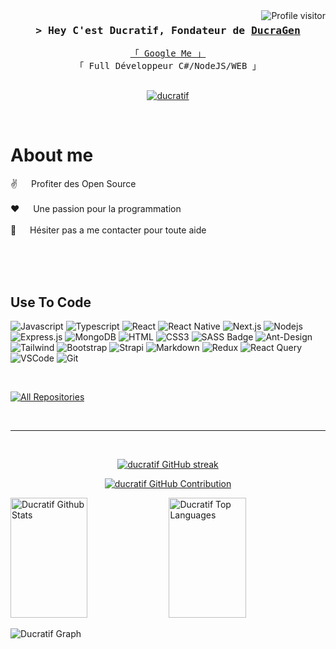 

<a href="https://komarev.com/ghpvc/?username=ducratif">
  <img align="right" src="https://komarev.com/ghpvc/?username=ducratif&label=Visitors&color=0e75b6&style=flat" alt="Profile visitor" />
</a>

<!-- Intro  -->
<h3 align="center">
        <samp>&gt; Hey C'est Ducratif, Fondateur de 
                <b><a target="_blank" href="https://ducragen">DucraGen</a></b>
        </samp>
</h3>


<p align="center"> 
  <samp>
    <a href="https://www.google.com/search?q=ducragen">「 Google Me 」</a>
    <br>
    「 Full Développeur C#/NodeJS/WEB</b> 」
    <br>
    <br>
  </samp>
</p>

<p align="center">
 <a href="https://ducragen" target="blank">
  <img src="https://img.shields.io/badge/Website-DC143C?style=for-the-badge&logo=medium&logoColor=white" alt="ducratif" />
 </a>
</p>
<br />

<!-- About Section -->
 # About me
 
<p>
  
 ✌️ &emsp; Profiter des Open Source <br/><br/>
 ❤️ &emsp; Une passion pour la programmation<br/><br/>
 📧 &emsp; Hésiter pas a me contacter pour toute aide
</p>

<br/>
<br/>
<br/>

## Use To Code

![Javascript](https://img.shields.io/badge/Javascript-F0DB4F?style=for-the-badge&labelColor=black&logo=javascript&logoColor=F0DB4F)
![Typescript](https://img.shields.io/badge/Typescript-007acc?style=for-the-badge&labelColor=black&logo=typescript&logoColor=007acc)
![React](https://img.shields.io/badge/-React-61DBFB?style=for-the-badge&labelColor=black&logo=react&logoColor=61DBFB)
![React Native](https://img.shields.io/badge/React_Native-20232A?style=for-the-badge&logo=react&logoColor=61DAFB)
![Next.js](https://img.shields.io/badge/next.js-000000?style=for-the-badge&logo=nextdotjs&logoColor=white)
![Nodejs](https://img.shields.io/badge/Nodejs-3C873A?style=for-the-badge&labelColor=black&logo=node.js&logoColor=3C873A)
![Express.js](https://img.shields.io/badge/Express.js-000000?style=for-the-badge&logo=express&logoColor=white)
![MongoDB](https://img.shields.io/badge/MongoDB-4EA94B?style=for-the-badge&logo=mongodb&logoColor=white)
![HTML](https://img.shields.io/badge/HTML5-E34F26?style=for-the-badge&logo=html5&logoColor=white)
![CSS3](https://img.shields.io/badge/CSS3-1572B6?style=for-the-badge&logo=css3&logoColor=white)
![SASS Badge](https://img.shields.io/badge/Sass-CC6699?style=for-the-badge&logo=sass&logoColor=white)
![Ant-Design](https://img.shields.io/badge/AntDesign-0170FE?style=for-the-badge&logo=antdesign&logoColor=white)
![Tailwind](https://img.shields.io/badge/Tailwind_CSS-092749?style=for-the-badge&logo=tailwindcss&logoColor=06B6D4&labelColor=000000)
![Bootstrap](https://img.shields.io/badge/Bootstrap-563D7C?style=for-the-badge&logo=bootstrap&logoColor=white)
![Strapi](https://img.shields.io/badge/strapi-2E7EEA?style=for-the-badge&logo=strapi&logoColor=white)
![Markdown](https://img.shields.io/badge/Markdown-000000?style=for-the-badge&logo=markdown&logoColor=white)
![Redux](https://img.shields.io/badge/Redux-593D88?style=for-the-badge&logo=redux&logoColor=white)
![React Query](https://img.shields.io/badge/-React_Query-FF4154?style=for-the-badge&logo=react%20query&logoColor=white)
![VSCode](https://img.shields.io/badge/Visual_Studio-0078d7?style=for-the-badge&logo=visual%20studio&logoColor=white)
![Git](https://img.shields.io/badge/Git-F05032?style=for-the-badge&logo=git&logoColor=white)

<br/>


<p align="left">
  <a href="https://github.com/ducratif?tab=repositories" target="_blank"><img alt="All Repositories" title="All Repositories" src="https://img.shields.io/badge/-All%20Repos-2962FF?style=for-the-badge&logo=koding&logoColor=white"/></a>
</p>

<br/>
<hr/>
<br/>

<p align="center">
  <a href="https://github.com/Ducratif">
    <img src="https://github-readme-streak-stats.herokuapp.com/?user=ducratif&theme=radical&border=7F3FBF&background=0D1117" alt="ducratif GitHub streak"/>
  </a>
</p>

<p align="center">
  <a href="https://github.com/Ducratif">
    <img src="https://github-profile-summary-cards.vercel.app/api/cards/profile-details?username=ducratif&theme=radical" alt="ducratif GitHub Contribution"/>
  </a>
</p>

<a> 
    <a href="https://github.com/ducratif"><img alt="Ducratif Github Stats" src="https://denvercoder1-github-readme-stats.vercel.app/api?username=ducratif&show_icons=true&count_private=true&theme=react&border_color=7F3FBF&bg_color=0D1117&title_color=F85D7F&icon_color=F8D866" height="192px" width="49.5%"/></a>
  <a href="https://github.com/ducratif"><img alt="Ducratif Top Languages" src="https://denvercoder1-github-readme-stats.vercel.app/api/top-langs/?username=ducratif&langs_count=8&layout=compact&theme=react&border_color=7F3FBF&bg_color=0D1117&title_color=F85D7F&icon_color=F8D866" height="192px" width="49.5%"/></a>
  <br/>
</a>


![Ducratif Graph](https://github-readme-activity-graph.vercel.app/graph?username=ducratif&custom_title=Al%20Siam's%20GitHub%20Activity%20Graph&bg_color=0D1117&color=7F3FBF&line=7F3FBF&point=7F3FBF&area_color=FFFFFF&title_color=FFFFFF&area=true)
